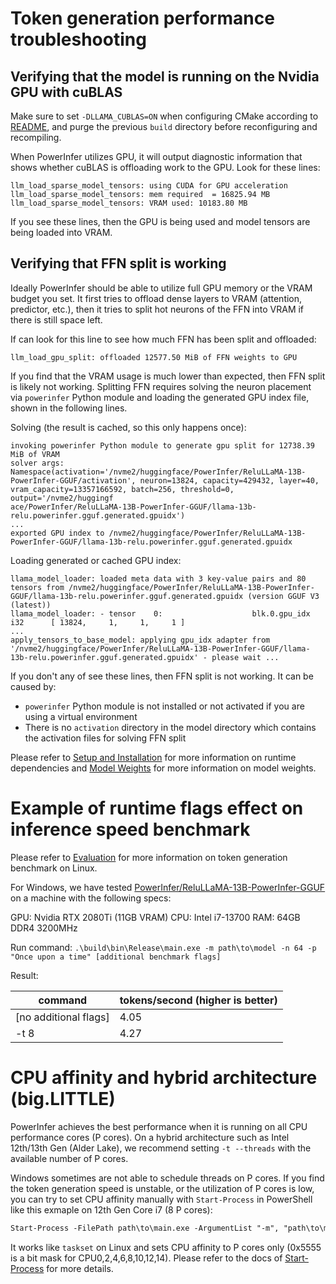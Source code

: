# Token generation performance troubleshooting

## Verifying that the model is running on the Nvidia GPU with cuBLAS

Make sure to set `-DLLAMA_CUBLAS=ON` when configuring CMake according to [README](../README.md#build), and purge the previous `build` directory before reconfiguring and recompiling.

When PowerInfer utilizes GPU, it will output diagnostic information that shows whether cuBLAS is offloading work to the GPU. Look for these lines:

```shell
llm_load_sparse_model_tensors: using CUDA for GPU acceleration
llm_load_sparse_model_tensors: mem required  = 16825.94 MB
llm_load_sparse_model_tensors: VRAM used: 10183.80 MB
```

If you see these lines, then the GPU is being used and model tensors are being loaded into VRAM.

## Verifying that FFN split is working

Ideally PowerInfer should be able to utilize full GPU memory or the VRAM budget you set. It first tries to offload dense layers to VRAM (attention, predictor, etc.), then it tries to split hot neurons of the FFN into VRAM if there is still space left.

If can look for this line to see how much FFN has been split and offloaded:

```shell
llm_load_gpu_split: offloaded 12577.50 MiB of FFN weights to GPU
```

If you find that the VRAM usage is much lower than expected, then FFN split is likely not working. Splitting FFN requires solving the neuron placement via `powerinfer` Python module and loading the generated GPU index file, shown in the following lines.

Solving (the result is cached, so this only happens once):
```shell
invoking powerinfer Python module to generate gpu split for 12738.39 MiB of VRAM
solver args: Namespace(activation='/nvme2/huggingface/PowerInfer/ReluLLaMA-13B-PowerInfer-GGUF/activation', neuron=13824, capacity=429432, layer=40, vram_capacity=13357166592, batch=256, threshold=0, output='/nvme2/huggingf
ace/PowerInfer/ReluLLaMA-13B-PowerInfer-GGUF/llama-13b-relu.powerinfer.gguf.generated.gpuidx')
...
exported GPU index to /nvme2/huggingface/PowerInfer/ReluLLaMA-13B-PowerInfer-GGUF/llama-13b-relu.powerinfer.gguf.generated.gpuidx
```

Loading generated or cached GPU index:
```shell
llama_model_loader: loaded meta data with 3 key-value pairs and 80 tensors from /nvme2/huggingface/PowerInfer/ReluLLaMA-13B-PowerInfer-GGUF/llama-13b-relu.powerinfer.gguf.generated.gpuidx (version GGUF V3 (latest))
llama_model_loader: - tensor    0:                    blk.0.gpu_idx i32      [ 13824,     1,     1,     1 ]
...
apply_tensors_to_base_model: applying gpu_idx adapter from '/nvme2/huggingface/PowerInfer/ReluLLaMA-13B-PowerInfer-GGUF/llama-13b-relu.powerinfer.gguf.generated.gpuidx' - please wait ...
```

If you don't any of see these lines, then FFN split is not working. It can be caused by:

- `powerinfer` Python module is not installed or not activated if you are using a virtual environment
- There is no `activation` directory in the model directory which contains the activation files for solving FFN split

Please refer to [Setup and Installation](../README.md#setup-and-installation) for more information on runtime dependencies and [Model Weights](../README.md#model-weights) for more information on model weights.

# Example of runtime flags effect on inference speed benchmark

Please refer to [Evaluation](../README.md#evaluation) for more information on token generation benchmark on Linux.

For Windows, we have tested [PowerInfer/ReluLLaMA-13B-PowerInfer-GGUF](https://huggingface.co/PowerInfer/ReluLLaMA-13B-PowerInfer-GGUF) on a machine with the following specs:

GPU: Nvidia RTX 2080Ti (11GB VRAM)
CPU: Intel i7-13700
RAM: 64GB DDR4 3200MHz

Run command: `.\build\bin\Release\main.exe -m path\to\model -n 64 -p "Once upon a time" [additional benchmark flags]`

Result:

| command | tokens/second (higher is better) |
| - | - |
| [no additional flags] | 4.05 |
| -t 8 | 4.27 |

# CPU affinity and hybrid architecture (big.LITTLE)

PowerInfer achieves the best performance when it is running on all CPU performance cores (P cores). On a hybrid architecture such as Intel 12th/13th Gen (Alder Lake), we recommend setting `-t --threads` with the available number of P cores. 

Windows sometimes are not able to schedule threads on P cores. If you find the token generation speed is unstable, or the utilization of P cores is low, you can try to set CPU affinity manually with `Start-Process` in PowerShell like this exmaple on 12th Gen Core i7 (8 P cores):

```ps
Start-Process -FilePath path\to\main.exe -ArgumentList "-m", "path\to\model", "-t", "8", "-n", "128", "-p", "`"Once upon a time`"" -NoNewWindow -PassThru -Wait | ForEach-Object { $_.ProcessorAffinity = 0x5555 }
```

It works like `taskset` on Linux and sets CPU affinity to P cores only (0x5555 is a bit mask for CPU0,2,4,6,8,10,12,14). Please refer to the docs of [Start-Process](https://learn.microsoft.com/en-us/powershell/module/microsoft.powershell.management/start-process?view=powershell-7.4) for more details.
